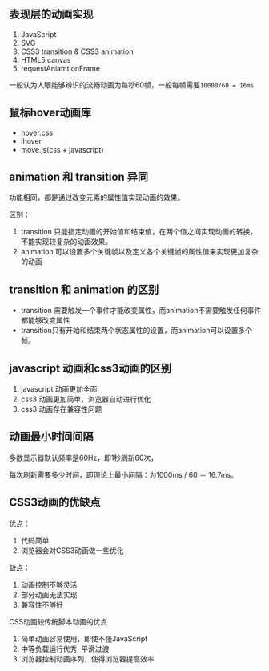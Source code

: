 ## 表现层的动画实现
1. JavaScript
2. SVG
3. CSS3 transition & CSS3 animation
4. HTML5 canvas
5. requestAniamtionFrame

一般认为人眼能够辨识的流畅动画为每秒60帧，一般每帧需要`10000/60 = 16ms`


## 鼠标hover动画库
* hover.css
* ihover
* move.js(css + javascript)
## animation 和 transition 异同
功能相同，都是通过改变元素的属性值实现动画的效果。

区别：
1. transition 只能指定动画的开始值和结束值，在两个值之间实现动画的转换，不能实现较复杂的动画效果。
2. animation 可以设置多个关键帧以及定义各个关键帧的属性值来实现更加复杂的动画


## transition 和 animation 的区别
* transition 需要触发一个事件才能改变属性，而animation不需要触发任何事件都能够改变属性
* transition只有开始和结束两个状态属性的设置，而animation可以设置多个帧。

## javascript 动画和css3动画的区别
1. javascript 动画更加全面
2. css3 动画更加简单，浏览器自动进行优化
3. css3 动画存在兼容性问题

## 动画最小时间间隔
多数显示器默认频率是60Hz，即1秒刷新60次，

每次刷新需要多少时间，即理论上最小间隔：为1000ms / 60 ＝ 16.7ms。

## CSS3动画的优缺点
优点：
1. 代码简单
2. 浏览器会对CSS3动画做一些优化

缺点：
1. 动画控制不够灵活
2. 部分动画无法实现
3. 兼容性不够好

CSS动画较传统脚本动画的优点
1. 简单动画容易使用，即使不懂JavaScript
2. 中等负载运行优秀, 平滑过渡
3. 浏览器控制动画序列，使得浏览器提高效率
